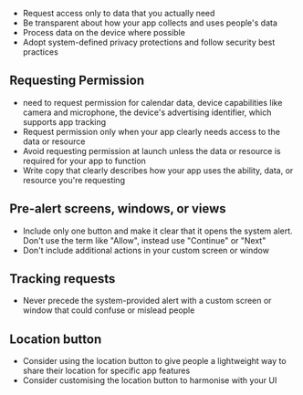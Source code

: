 - Request access only to data that you actually need
- Be transparent about how your app collects and uses people's data
- Process data on the device where possible
- Adopt system-defined privacy protections and follow security best practices
## Requesting Permission
- need to request permission for calendar data, device capabilities like camera and microphone, the device's advertising identifier, which supports app tracking
- Request permission only when your app clearly needs access to the data or resource
- Avoid requesting permission at launch unless the data or resource is required for your app to function
- Write copy that clearly describes how your app uses the ability, data, or resource you're requesting
## Pre-alert screens, windows, or views
- Include only one button and make it clear that it opens the system alert. Don't use the term like "Allow", instead use "Continue" or "Next"
- Don't include additional actions in your custom screen or window
## Tracking requests
- Never precede the system-provided alert with a custom screen or window that could confuse or mislead people
## Location button
- Consider using the location button to give people a lightweight way to share their location for specific app features
- Consider customising the location button to harmonise with your UI
##